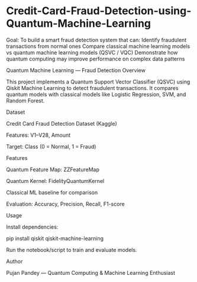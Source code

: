 # Credit-Card-Fraud-Detection-using-Quantum-Machine-Learning
Goal:  To build a smart fraud detection system that can:  Identify fraudulent transactions from normal ones  Compare classical machine learning models vs quantum machine learning models (QSVC / VQC)  Demonstrate how quantum computing may improve performance on complex data patterns





Quantum Machine Learning — Fraud Detection
Overview

This project implements a Quantum Support Vector Classifier (QSVC) using Qiskit Machine Learning to detect fraudulent transactions.
It compares quantum models with classical models like Logistic Regression, SVM, and Random Forest.

Dataset

Credit Card Fraud Detection Dataset (Kaggle)

Features: V1–V28, Amount

Target: Class (0 = Normal, 1 = Fraud)

Features

Quantum Feature Map: ZZFeatureMap

Quantum Kernel: FidelityQuantumKernel

Classical ML baseline for comparison

Evaluation: Accuracy, Precision, Recall, F1-score

Usage

Install dependencies:

pip install qiskit qiskit-machine-learning


Run the notebook/script to train and evaluate models.

Author

Pujan Pandey — Quantum Computing & Machine Learning Enthusiast
